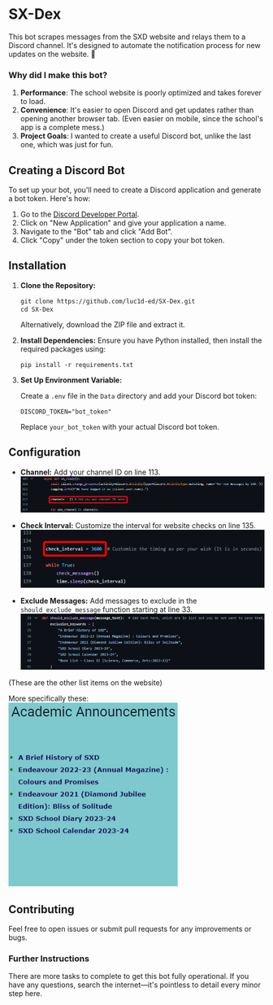 # SX-Dex

This bot scrapes messages from the SXD website and relays them to a Discord channel. It's designed to automate the notification process for new updates on the website. 🎉

### Why did I make this bot?

1. **Performance**: The school website is poorly optimized and takes forever to load.
2. **Convenience**: It's easier to open Discord and get updates rather than opening another browser tab. (Even easier on mobile, since the school's app is a complete mess.)
3. **Project Goals**: I wanted to create a useful Discord bot, unlike the last one, which was just for fun.

## Creating a Discord Bot
To set up your bot, you'll need to create a Discord application and generate a bot token. Here's how:

1. Go to the [Discord Developer Portal](https://discord.com/developers/applications).
2. Click on "New Application" and give your application a name.
3. Navigate to the "Bot" tab and click "Add Bot".
4. Click "Copy" under the token section to copy your bot token.

## **Installation**

1. **Clone the Repository:**

   ``` 
   git clone https://github.com/luc1d-ed/SX-Dex.git
   cd SX-Dex
   ```
    Alternatively, download the ZIP file and extract it.

2. **Install Dependencies:**
Ensure you have Python installed, then install the required packages using:

   ```
   pip install -r requirements.txt
   ```
3. **Set Up Environment Variable:**

    Create a `.env` file in the `Data` directory and add your Discord bot token:

    ```
    DISCORD_TOKEN="bot_token"
    ```
    Replace `your_bot_token` with your actual Discord bot token.

## Configuration

- **Channel:**
Add your channel ID on line 113.  
![channel_image](/data/images/channel_image.png)

- **Check Interval:**
Customize the interval for website checks on line 135.  
![interval_image](/data/images/interval_image.png)

- **Exclude Messages:**
Add messages to exclude in the `should_exclude_message` function starting at line 33.  
![should_exclude_message](/data/images/should_exclude_message.png)

(These are the other list items on the website)

More specifically these:  
![exclude_messages](/data/images/exclude_message.png)

## Contributing

Feel free to open issues or submit pull requests for any improvements or bugs. 

### Further Instructions

There are more tasks to complete to get this bot fully operational. If you have any questions, search the internet—it's pointless to detail every minor step here.
